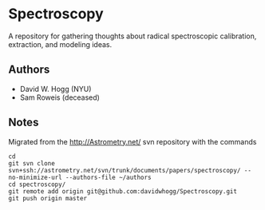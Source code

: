 Spectroscopy
============

A repository for gathering thoughts about radical spectroscopic
calibration, extraction, and modeling ideas.

Authors
-------

- David W. Hogg (NYU)
- Sam Roweis (deceased)

Notes
-----

Migrated from the <http://Astrometry.net/> svn repository with the commands

    cd
    git svn clone svn+ssh://astrometry.net/svn/trunk/documents/papers/spectroscopy/ --no-minimize-url --authors-file ~/authors
    cd spectroscopy/
    git remote add origin git@github.com:davidwhogg/Spectroscopy.git
    git push origin master
